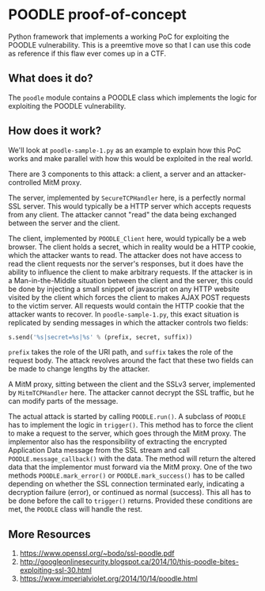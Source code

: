 POODLE proof-of-concept
=======================

Python framework that implements a working PoC for exploiting the POODLE vulnerability. This is a preemtive move so that I can use this code as reference if this flaw ever comes up in a CTF.

What does it do?
----------------

The `poodle` module contains a POODLE class which implements the logic
for exploiting the POODLE vulnerability.

How does it work?
-----------------

We'll look at `poodle-sample-1.py` as an example to explain how this PoC works and
make parallel with how this would be exploited in the real world.

There are 3 components to this attack: a client, a server and
an attacker-controlled MitM proxy.

The server, implemented by `SecureTCPHandler` here, is a perfectly normal
SSL server. This would typically be a HTTP server which accepts requests
from any client. The attacker cannot "read" the data being exchanged between
the server and the client.

The client, implemented by `POODLE_Client` here, would typically be a web
browser. The client holds a secret, which in reality would be a HTTP cookie,
which the attacker wants to read. The attacker does not have access to read
the client requests nor the server's responses, but it does have the ability
to influence the client to make arbitrary requests. If the attacker is in a
Man-in-the-Middle situation between the client and the server, this could be
done by injecting a small snippet of javascript on any HTTP website
visited by the client which forces the client to makes AJAX POST requests to
the victim server. All requests would contain the HTTP cookie that the attacker
wants to recover. In `poodle-sample-1.py`, this exact situation is replicated
by sending messages in which the attacker controls two fields:

```python
s.send('%s|secret=%s|%s' % (prefix, secret, suffix))
```

`prefix` takes the role of the URI path, and `suffix` takes the role of the
request body. The attack revolves around the fact that these two fields can
be made to change lengths by the attacker.

A MitM proxy, sitting between the client and the SSLv3 server, implemented
by `MitmTCPHandler` here. The attacker cannot decrypt the SSL traffic, but
he can modify parts of the message.

The actual attack is started by calling `POODLE.run()`. A subclass of `POODLE`
has to implement the logic in `trigger()`. This method has to force the client to
make a request to the server, which goes through the MitM proxy. The implementor
also has the responsibility of extracting the encrypted Application Data message
from the SSL stream and call `POODLE.message_callback()` with the data. The method
will return the altered data that the implementor must forward via the MitM
proxy. One of the two methods `POODLE.mark_error()` or `POODLE.mark_success()`
has to be called depending on whether the SSL connection terminated early,
indicating a decryption failure (error), or continued as normal (success).
This all has to be done before the call to `trigger()` returns. Provided these
conditions are met, the `POODLE` class will handle the rest.

More Resources
---------------
1. https://www.openssl.org/~bodo/ssl-poodle.pdf
2. http://googleonlinesecurity.blogspot.ca/2014/10/this-poodle-bites-exploiting-ssl-30.html
3. https://www.imperialviolet.org/2014/10/14/poodle.html
